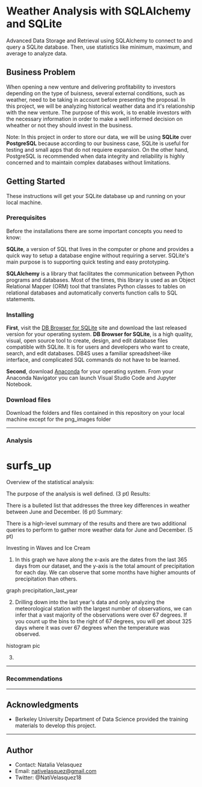 # Weather Analysis with SQLAlchemy and SQLite

Advanced Data Storage and Retrieval using SQLAlchemy to connect to and query a SQLite database. Then, use statistics like minimum, maximum, and average to analyze data.


## Business Problem

When opening a new venture and delivering profitability to investors depending on the type of buisness, several external conditions, such as weather, need to be taking in account before presenting the proposal.  In this project, we will be analyzing historical weather data and it's relationship with the new venture. The purpose of this work, is to enable investors with the necessary information in order to make a well informed decision on wheather or not they should invest in the business.

Note: In this project in order to store our data, we will be using **SQLite** over **PostgreSQL** because according to our business case, SQLite is useful for testing and small apps that do not requiere expansion.  On the other hand, PostgreSQL is recommended when data integrity and reliability is highly concerned and to maintain complex databases without limitations.


## Getting Started

These instructions will get your SQLite database up and running on your local machine.


### Prerequisites

Before the installations there are some important concepts you need to know:  

**SQLite**, a version of SQL that lives in the computer or phone and provides a quick way to setup a database engine without requiring a server. SQLite's main purpose is to supporting quick testing and easy prototyping. 


**SQLAlchemy** is a library that facilitates the communication between Python programs and databases. Most of the times, this library is used as an Object Relational Mapper (ORM) tool that translates Python classes to tables on relational databases and automatically converts function calls to SQL statements.


### Installing

**First**, visit the [DB Browser for SQLite](https://sqlitebrowser.org/) site and download the last released version for your operating system.  **DB Browser for SQLite**, is a high quality, visual, open source tool to create, design, and edit database files compatible with SQLite.  It is for users and developers who want to create, search, and edit databases. DB4S uses a familiar spreadsheet-like interface, and complicated SQL commands do not have to be learned.

**Second**, download [Anaconda](https://docs.anaconda.com/anaconda/install/) for your operating system.  From your Anaconda Navigator you can launch Visual Studio Code and Jupyter Notebook.


### Download files

Download the folders and files contained in this repository on your local machine except for the png_images folder


---

### Analysis

# surfs_up

Overview of the statistical analysis:

The purpose of the analysis is well defined. (3 pt)
Results:

There is a bulleted list that addresses the three key differences in weather between June and December. (6 pt)
Summary:

There is a high-level summary of the results and there are two additional queries to perform to gather more weather data for June and December. (5 pt)

Investing in Waves and Ice Cream


1. In this graph we have along the x-axis are the dates from the last 365 days from our dataset, and the y-axis is the total amount of precipitation for each day. We can observe that some months have higher amounts of precipitation than others.

graph precipitation_last_year


2. Drilling down into the last year's data and only analyzing the meteorological station with the largest number of observations, we can infer that a vast majority of the observations were over 67 degrees. If you count up the bins to the right of 67 degrees, you will get about 325 days where it was over 67 degrees when the temperature was observed.

histogram pic


3. 

---


### Recommendations



---

## Acknowledgments

* Berkeley University Department of Data Science provided the training materials to develop this project.

---

## Author

* Contact: Natalia Velasquez
* Email: nativelasquez@gmail.com
* Twitter: @NatiVelasquez18

